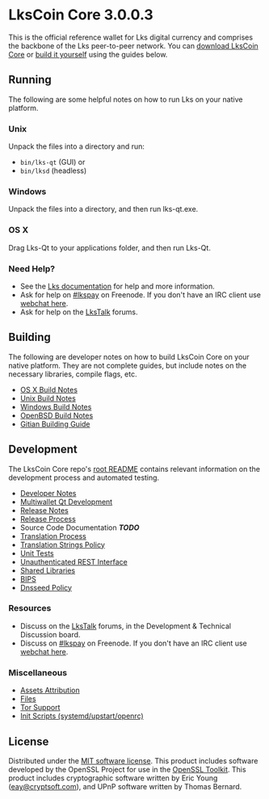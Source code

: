 LksCoin Core 3.0.0.3
=====================

This is the official reference wallet for Lks digital currency and comprises the backbone of the Lks peer-to-peer network. You can [download LksCoin Core](https://www.lks.org/downloads/) or [build it yourself](#building) using the guides below.

Running
---------------------
The following are some helpful notes on how to run Lks on your native platform.

### Unix

Unpack the files into a directory and run:

- `bin/lks-qt` (GUI) or
- `bin/lksd` (headless)

### Windows

Unpack the files into a directory, and then run lks-qt.exe.

### OS X

Drag Lks-Qt to your applications folder, and then run Lks-Qt.

### Need Help?

* See the [Lks documentation](https://lkspay.atlassian.net/wiki/display/DOC)
for help and more information.
* Ask for help on [#lkspay](http://webchat.freenode.net?channels=lkspay) on Freenode. If you don't have an IRC client use [webchat here](http://webchat.freenode.net?channels=lkspay).
* Ask for help on the [LksTalk](https://lkstalk.org/) forums.

Building
---------------------
The following are developer notes on how to build LksCoin Core on your native platform. They are not complete guides, but include notes on the necessary libraries, compile flags, etc.

- [OS X Build Notes](build-osx.md)
- [Unix Build Notes](build-unix.md)
- [Windows Build Notes](build-windows.md)
- [OpenBSD Build Notes](build-openbsd.md)
- [Gitian Building Guide](gitian-building.md)

Development
---------------------
The LksCoin Core repo's [root README](/README.md) contains relevant information on the development process and automated testing.

- [Developer Notes](developer-notes.md)
- [Multiwallet Qt Development](multiwallet-qt.md)
- [Release Notes](release-notes.md)
- [Release Process](release-process.md)
- Source Code Documentation ***TODO***
- [Translation Process](translation_process.md)
- [Translation Strings Policy](translation_strings_policy.md)
- [Unit Tests](unit-tests.md)
- [Unauthenticated REST Interface](REST-interface.md)
- [Shared Libraries](shared-libraries.md)
- [BIPS](bips.md)
- [Dnsseed Policy](dnsseed-policy.md)

### Resources
* Discuss on the [LksTalk](https://lkstalk.org/) forums, in the Development & Technical Discussion board.
* Discuss on [#lkspay](http://webchat.freenode.net/?channels=lkspay) on Freenode. If you don't have an IRC client use [webchat here](http://webchat.freenode.net/?channels=lkspay).

### Miscellaneous
- [Assets Attribution](assets-attribution.md)
- [Files](files.md)
- [Tor Support](tor.md)
- [Init Scripts (systemd/upstart/openrc)](init.md)

License
---------------------
Distributed under the [MIT software license](http://www.opensource.org/licenses/mit-license.php).
This product includes software developed by the OpenSSL Project for use in the [OpenSSL Toolkit](https://www.openssl.org/). This product includes
cryptographic software written by Eric Young ([eay@cryptsoft.com](mailto:eay@cryptsoft.com)), and UPnP software written by Thomas Bernard.

